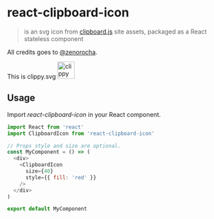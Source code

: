 # react-clipboard-icon

> is an svg icon from [clipboard.js] site assets, packaged as a React stateless component

All credits goes to [@zenorocha][zenorocha].

This is clippy.svg <img width="40" height="40" alt="clippy" src="https://clipboardjs.com/assets/images/clippy.svg" />

## Usage

Import *react-clipboard-icon* in your React component.

```javascript
import React from 'react'
import ClipboardIcon from 'react-clipboard-icon'

// Props style and size are optional.
const MyComponent = () => (
  <div>
    <ClipboardIcon
      size={40}
      style={{ fill: 'red' }}
    />
  </div>
)

export default MyComponent
```

[clipboard.js]: https://clipboardjs.com/ "clipboard.js"
[zenorocha]: https://github.com/zenorocha "Zeno Rocha"
